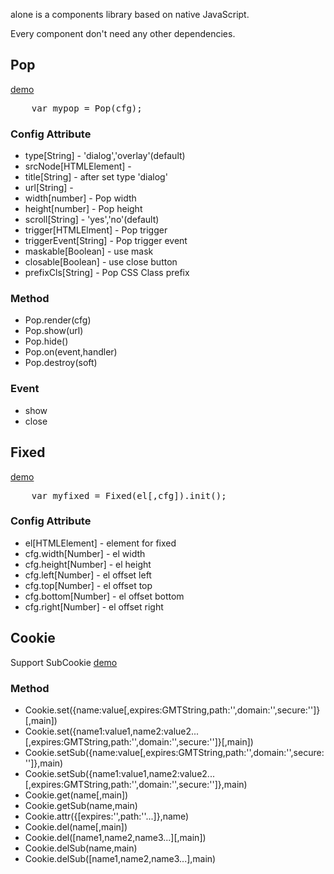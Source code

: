 <p>alone is a components library based on native JavaScript.</p>
<p>Every component don't need any other dependencies.</p>

<h2>Pop</h2>
<p><a href="http://wondger.github.com/alone/pop/demo.html" target="_blank">demo</a></p>
<pre>
    var mypop = Pop(cfg);
</pre>
<h3>Config Attribute</h3>
<ul>
    <li>type[String] - 'dialog','overlay'(default)</li>
    <li>srcNode[HTMLElement] - </li>
    <li>title[String] - after set type 'dialog'</li>
    <li>url[String] - </li>
    <li>width[number] - Pop width</li>
    <li>height[number] - Pop height</li>
    <li>scroll[String] - 'yes','no'(default)</li>
    <li>trigger[HTMLElment] - Pop trigger</li>
    <li>triggerEvent[String] - Pop trigger event</li>
    <li>maskable[Boolean] - use mask</li>
    <li>closable[Boolean] - use close button</li>
    <li>prefixCls[String] - Pop CSS Class prefix</li>
</ul>
<h3>Method</h3>
<ul>
    <li>Pop.render(cfg)</li>
    <li>Pop.show(url)</li>
    <li>Pop.hide()</li>
    <li>Pop.on(event,handler)</li>
    <li>Pop.destroy(soft)</li>
</ul>
<h3>Event</h3>
<ul>
    <li>show</li>
    <li>close</li>
</ul>

<h2>Fixed</h2>
<p><a href="http://wondger.github.com/alone/fixed/demo.html" target="_blank">demo</a></p>
<pre>
    var myfixed = Fixed(el[,cfg]).init();
</pre>
<h3>Config Attribute</h3>
<ul>
    <li>el[HTMLElement] - element for fixed</li>
    <li>cfg.width[Number] - el width</li>
    <li>cfg.height[Number] - el height</li>
    <li>cfg.left[Number] - el offset left</li>
    <li>cfg.top[Number] - el offset top</li>
    <li>cfg.bottom[Number] - el offset bottom</li>
    <li>cfg.right[Number] - el offset right</li>
</ul>

<h2>Cookie</h2>
<p>Support SubCookie <a href="http://wondger.github.com/alone/cookie/demo.html" target="_blank">demo</a></p>
<h3>Method</h3>
<ul>
    <li>Cookie.set({name:value[,expires:GMTString,path:'',domain:'',secure:'']}[,main])</li>
    <li>Cookie.set({name1:value1,name2:value2...[,expires:GMTString,path:'',domain:'',secure:'']}[,main])</li>
    <li>Cookie.setSub({name:value[,expires:GMTString,path:'',domain:'',secure:'']},main)</li>
    <li>Cookie.setSub({name1:value1,name2:value2...[,expires:GMTString,path:'',domain:'',secure:'']},main)</li>
    <li>Cookie.get(name[,main])</li>
    <li>Cookie.getSub(name,main)</li>
    <li>Cookie.attr({[expires:'',path:''...]},name)</li>
    <li>Cookie.del(name[,main])</li>
    <li>Cookie.del([name1,name2,name3...][,main])</li>
    <li>Cookie.delSub(name,main)</li>
    <li>Cookie.delSub([name1,name2,name3...],main)</li>
</ul>

